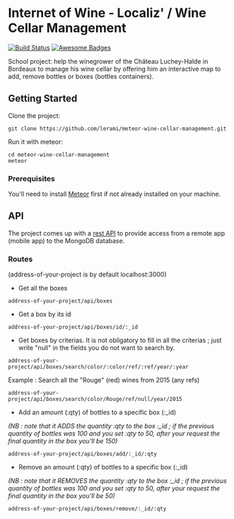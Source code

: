 # Internet of Wine - Localiz' / Wine Cellar Management
[![Build Status](https://travis-ci.org/lerami/meteor-wine-cellar-management.svg?branch=master)](https://travis-ci.org/lerami/meteor-wine-cellar-management)
[![Awesome Badges](https://img.shields.io/badge/badges-awesome-green.svg)](https://github.com/Naereen/badges)

School project: help the winegrower of the Château Luchey-Halde in Bordeaux to manage his wine cellar by offering him an interactive map to add, remove bottles or boxes (bottles containers).

## Getting Started

Clone the project:
```
git clone https://github.com/lerami/meteor-wine-cellar-management.git
```

Run it with meteor:
```
cd meteor-wine-cellar-management
meteor
```

### Prerequisites

You'll need to install [Meteor](https://www.meteor.com/) first if not already installed on your machine.

## API

The project comes up with a [rest API]() to provide access from a remote app (mobile app) to the MongoDB database.

### Routes

(address-of-your-project is by default localhost:3000)

- Get all the boxes
```
address-of-your-project/api/boxes
```

- Get a box by its id
```
address-of-your-project/api/boxes/id/:_id
```

- Get boxes by criterias. It is not obligatory to fill in all the criterias ; just write "null" in the fields you do not want to search by.
```
address-of-your-project/api/boxes/search/color/:color/ref/:ref/year/:year
```
Example : Search all the "Rouge" (red) wines from 2015 (any refs) 
```
address-of-your-project/api/boxes/search/color/Rouge/ref/null/year/2015
```

- Add an amount (:qty) of bottles to a specific box (:\_id)

_(NB : note that it ADDS the quantity :qty to the box :\_id ; if the previous quantity of bottles was 100 and you set :qty to 50, after your request the final quantity in the box you'll be 150)_
```
address-of-your-project/api/boxes/add/:_id/:qty
```

- Remove an amount (:qty) of bottles to a specific box (:\_id)

_(NB : note that it REMOVES the quantity :qty to the box :\_id ; if the previous quantity of bottles was 100 and you set :qty to 50, after your request the final quantity in the box you'll be 50)_
```
address-of-your-project/api/boxes/remove/:_id/:qty
```
